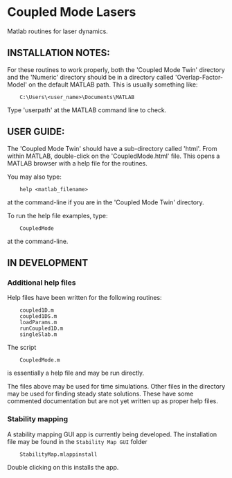 # Coupled Mode Lasers
Matlab routines for laser dynamics.  

## INSTALLATION NOTES:
For these routines to work properly, both the 'Coupled Mode Twin' directory
and the 'Numeric' directory should be in a directory called 
'Overlap-Factor-Model' on the default MATLAB path. This is usually something
like:

```
    C:\Users\<user_name>\Documents\MATLAB
```

Type 'userpath' at the MATLAB command line to check.

## USER GUIDE:
The 'Coupled Mode Twin' should have a sub-directory called 'html'. From 
within MATLAB, double-click on the 'CoupledMode.html' file. This opens a 
MATLAB browser with a help file for the routines.

You may also type: 

```
    help <matlab_filename>
``` 

at the command-line if you are in the 'Coupled Mode Twin' directory.

To run the help file examples, type:

```
    CoupledMode
```

at the command-line.

## IN DEVELOPMENT
### Additional help files
Help files have been written for the following routines:

```
    coupled1D.m
    coupled1DS.m
    loadParams.m
    runCoupled1D.m
    singleSlab.m
```

The script 

```
    CoupledMode.m
```

is essentially a help file and may be run directly.

The files above may be used for time simulations. Other files in the 
directory may be used for finding steady state solutions. These have 
some commented documentation but are not yet written up as proper help 
files.

### Stability mapping
A stability mapping GUI app is currently being developed. The installation 
file may be found in the ```Stability Map GUI``` folder

```
    StabilityMap.mlappinstall
```

Double clicking on this installs the app.


